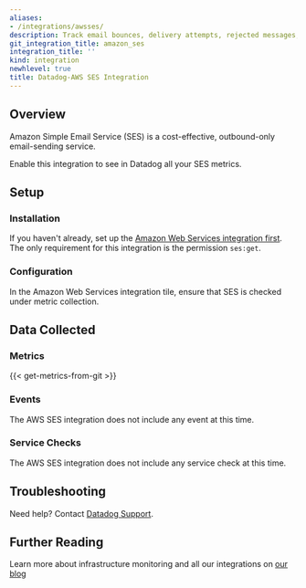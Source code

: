 ```yaml
---
aliases:
- /integrations/awsses/
description: Track email bounces, delivery attempts, rejected messages, and more.
git_integration_title: amazon_ses
integration_title: ''
kind: integration
newhlevel: true
title: Datadog-AWS SES Integration
---
```


## Overview

Amazon Simple Email Service (SES) is a cost-effective, outbound-only email-sending service.

Enable this integration to see in Datadog all your SES metrics.

## Setup
### Installation

If you haven't already, set up the [Amazon Web Services integration first](https://docs.datadoghq.com/integrations/aws/). The only requirement for this integration is the permission `ses:get`.

### Configuration

In the Amazon Web Services integration tile, ensure that SES is checked under metric collection.

## Data Collected
### Metrics
{{< get-metrics-from-git >}}

### Events
The AWS SES integration does not include any event at this time.

### Service Checks
The AWS SES integration does not include any service check at this time.

## Troubleshooting
Need help? Contact [Datadog Support](http://docs.datadoghq.com/help/).

## Further Reading
Learn more about infrastructure monitoring and all our integrations on [our blog](https://www.datadoghq.com/blog/)